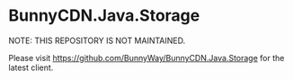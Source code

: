 # BunnyCDN.Java.Storage
NOTE: THIS REPOSITORY IS NOT MAINTAINED.

Please visit https://github.com/BunnyWay/BunnyCDN.Java.Storage for the latest client.

